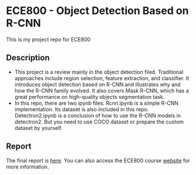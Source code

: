 # ECE800 - Object Detection Based on R-CNN
This is my project repo for ECE800

## Description
* This project is a review mainly in the object detection filed. Traditional approaches include region selection, feature extraction, and classifier. It introduces object detection based on R-CNN and illustrates why and how the R-CNN family evolved. It also covers Mask R-CNN, which has a great performance on high-quality objects segmentation task.
* In this repo, there are two ipynb files. Rcnn.ipynb is a simple R-CNN implementation. Its dataset is also included in this repo. Detectron2.ipynb is a conclusion of how to use the R-CNN models in detectron2. But you need to use COCO dataset or prepare the custom dataset by yourself.

## Report
The final report is [here](https://drive.google.com/file/d/1FQlgQArPDZ-kqmM_DY3udOU6QQ8kPszQ/view). You can also access the ECE800 course [website](https://sites.google.com/view/ece800/home?authuser=0) for more information. 
